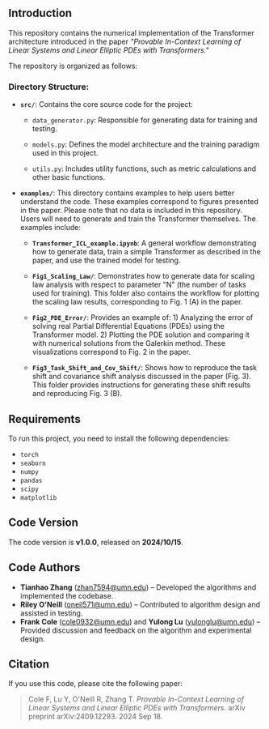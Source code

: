 ## Introduction

This repository contains the numerical implementation of the Transformer architecture introduced in the paper *"Provable In-Context Learning of Linear Systems and Linear Elliptic PDEs with Transformers."*

The repository is organized as follows:

### Directory Structure:

- **`src/`**: Contains the core source code for the project:
  
  - `data_generator.py`: Responsible for generating data for training and testing.
  
  - `models.py`: Defines the model architecture and the training paradigm used in this project.
  
  - `utils.py`: Includes utility functions, such as metric calculations and other basic functions.

- **`examples/`**: This directory contains examples to help users better understand the code. These examples correspond to figures presented in the paper. Please note that no data is included in this repository. Users will need to generate and train the Transformer themselves. The examples include:

  - **`Transformer_ICL_example.ipynb`**: A general workflow demonstrating how to generate data, train a simple Transformer as described in the paper, and use the trained model for testing.

  - **`Fig1_Scaling_Law/`**: Demonstrates how to generate data for scaling law analysis with respect to parameter "N" (the number of tasks used for training). This folder also contains the workflow for plotting the scaling law results, corresponding to Fig. 1 (A) in the paper.

  - **`Fig2_PDE_Error/`**: Provides an example of: 1) Analyzing the error of solving real Partial Differential Equations (PDEs) using the Transformer model. 2) Plotting the PDE solution and comparing it with numerical solutions from the Galerkin method. These visualizations correspond to Fig. 2 in the paper.

  - **`Fig3_Task_Shift_and_Cov_Shift/`**: Shows how to reproduce the task shift and covariance shift analysis discussed in the paper (Fig. 3). This folder provides instructions for generating these shift results and reproducing Fig. 3 (B).

## Requirements

To run this project, you need to install the following dependencies:

- `torch`
- `seaborn`
- `numpy`
- `pandas`
- `scipy`
- `matplotlib`


## Code Version

The code version is **v1.0.0**, released on **2024/10/15**.

## Code Authors

- **Tianhao Zhang** ([zhan7594@umn.edu](mailto:zhan7594@umn.edu)) – Developed the algorithms and implemented the codebase.
- **Riley O'Neill** ([oneil571@umn.edu](mailto:oneil571@umn.edu)) – Contributed to algorithm design and assisted in testing.
- **Frank Cole** ([cole0932@umn.edu](mailto:cole0932@umn.edu)) and **Yulong Lu** ([yulonglu@umn.edu](mailto:yulonglu@umn.edu)) – Provided discussion and feedback on the algorithm and experimental design.



## Citation

If you use this code, please cite the following paper:

> Cole F, Lu Y, O'Neill R, Zhang T. *Provable In-Context Learning of Linear Systems and Linear Elliptic PDEs with Transformers.* arXiv preprint arXiv:2409.12293. 2024 Sep 18.




